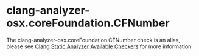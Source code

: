 clang-analyzer-osx.coreFoundation.CFNumber
==========================================

The clang-analyzer-osx.coreFoundation.CFNumber check is an alias, please
see [Clang Static Analyzer Available
Checkers](https://clang.llvm.org/docs/analyzer/checkers.html#osx-corefoundation-cfnumber)
for more information.
